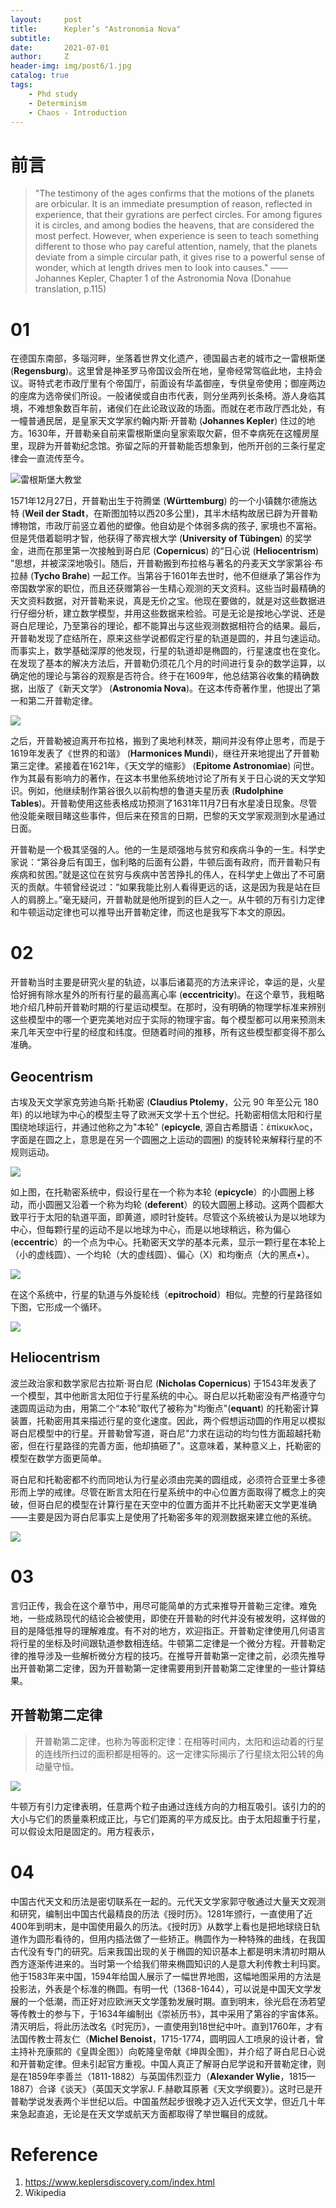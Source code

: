 ```yaml
---
layout:     post
title:      Kepler’s "Astronomia Nova"
subtitle:   
date:       2021-07-01
author:     Z
header-img: img/post6/1.jpg
catalog: true
tags:
    - Phd study
    - Determinism
    - Chaos - Introduction
---
```


# 前言

>"The testimony of the ages confirms that the motions of the planets are orbicular. It is an immediate presumption of reason, reflected in experience, that their gyrations are perfect circles. For among figures it is circles, and among bodies the heavens, that are considered the most perfect. However, when experience is seen to teach something different to those who pay careful attention, namely, that the planets deviate from a simple circular path, it gives rise to a powerful sense of wonder, which at length drives men to look into causes."
                                                                                  ——Johannes Kepler, Chapter 1 of the Astronomia Nova (Donahue translation, p.115)

# 01

在德国东南部，多瑙河畔，坐落着世界文化遗产，德国最古老的城市之一雷根斯堡 (**Regensburg**)。这里曾是神圣罗马帝国议会所在地，皇帝经常驾临此地，主持会议。哥特式老市政厅里有个帝国厅，前面设有华盖御座，专供皇帝使用；御座两边的座席为选帝侯们所设。一般诸侯或自由市代表，则分坐两列长条椅。游人身临其境，不难想象数百年前，诸侯们在此论政议政的场面。而就在老市政厅西北处，有一幢普通民居，是皇家天文学家约翰内斯·开普勒 (**Johannes Kepler**) 住过的地方。1630年，开普勒亲自前来雷根斯堡向皇家索取欠薪，但不幸病死在这幢房屋里，现辟为开普勒纪念馆。弥留之际的开普勒能否想象到，他所开创的三条行星定律会一直流传至今。

![雷根斯堡大教堂](https://HistoireaParis.github.io/img/post6/2.jpg)

1571年12月27日，开普勒出生于符腾堡 (**Württemburg**) 的一个小镇魏尔德施达特 (**Weil der Stadt**，在斯图加特以西20多公里)，其半木结构故居已辟为开普勒博物馆，市政厅前竖立着他的塑像。他自幼是个体弱多病的孩子, 家境也不富裕。但是凭借着聪明才智，他获得了蒂宾根大学 (**University of Tübingen**) 的奖学金，进而在那里第一次接触到哥白尼 (**Copernicus**) 的“日心说 (**Heliocentrism**) ”思想，并被深深地吸引。随后，开普勒搬到布拉格与著名的丹麦天文学家第谷·布拉赫 (**Tycho Brahe**) 一起工作。当第谷于1601年去世时，他不但继承了第谷作为帝国数学家的职位，而且还获赠第谷一生精心观测的天文资料。这些当时最精确的天文资料数据，对开普勒来说，真是无价之宝。他现在要做的，就是对这些数据进行仔细分析，建立数学模型，并用这些数据来检验。可是无论是按地心学说、还是哥白尼理论，乃至第谷的理论，都不能算出与这些观测数据相符合的结果。最后，开普勒发现了症结所在，原来这些学说都假定行星的轨道是圆的，并且匀速运动。而事实上，数学基础深厚的他发现，行星的轨道却是椭圆的，行星速度也在变化。在发现了基本的解决方法后，开普勒仍须花几个月的时间进行复杂的数学运算，以确定他的理论与第谷的观察是否符合。终于在1609年，他总结第谷收集的精确数据，出版了《新天文学》 (**Astronomia Nova**)。在这本传奇著作里，他提出了第一和第二开普勒定律。

![](https://HistoireaParis.github.io/img/post6/3.jpg)

之后，开普勒被迫离开布拉格，搬到了奥地利林茨，期间并没有停止思考，而是于1619年发表了《世界的和谐》 (**Harmonices Mundi**)，继往开来地提出了开普勒第三定律。紧接着在1621年，《天文学的缩影》 (**Epitome Astronomiae**) 问世。作为其最有影响力的著作，在这本书里他系统地讨论了所有关于日心说的天文学知识。例如，他继续制作第谷很久以前构想的鲁道夫星历表 (**Rudolphine Tables**)。开普勒使用这些表格成功预测了1631年11月7日有水星凌日现象。尽管他没能亲眼目睹这些事件，但后来在预言的日期，巴黎的天文学家观测到水星通过日面。

开普勒是一个极其坚强的人。他的一生是顽强地与贫穷和疾病斗争的一生。科学史家说：“第谷身后有国王，伽利略的后面有公爵，牛顿后面有政府，而开普勒只有疾病和贫困。”就是这位在贫穷与疾病中苦苦挣扎的伟人，在科学史上做出了不可磨灭的贡献。牛顿曾经说过：“如果我能比别人看得更远的话，这是因为我是站在巨人的肩膀上。”毫无疑问，开普勒就是他所提到的巨人之一。从牛顿的万有引力定律和牛顿运动定律也可以推导出开普勒定律，而这也是我写下本文的原因。

# 02

开普勒当时主要是研究火星的轨迹，以事后诸葛亮的方法来评论，幸运的是，火星恰好拥有除水星外的所有行星的最高离心率 (**eccentricity**)。在这个章节，我粗略地介绍几种前开普勒时期的行星运动模型。在那时，没有明确的物理学标准来辨别这些模型中的哪一个更完美地对应于实际的物理宇宙。每个模型都可以用来预测未来几年天空中行星的经度和纬度。但随着时间的推移，所有这些模型都变得不那么准确。

## Geocentrism

古埃及天文学家克劳迪乌斯·托勒密 (**Claudius Ptolemy**，公元 90 年至公元 180 年) 的以地球为中心的模型主导了欧洲天文学十五个世纪。托勒密相信太阳和行星围绕地球运行，并通过他称之为"本轮" (**epicycle**, 源自古希腊语：ἐπίκυκλος，字面是在圆之上，意思是在另一个圆圈之上运动的圆圈) 的旋转轮来解释行星的不规则运动。

![](https://HistoireaParis.github.io/img/post6/4.gif)

如上图，在托勒密系统中，假设行星在一个称为本轮 (**epicycle**）的小圆圈上移动，而小圆圈又沿着一个称为均轮 (**deferent**）的较大圆圈上移动。这两个圆都大致平行于太阳的轨道平面，即黄道，顺时针旋转。尽管这个系统被认为是以地球为中心，但每颗行星的运动不是以地球为中心，而是以地球稍远，称为偏心 (**eccentric**）的一个点为中心。托勒密天文学的基本元素，显示一颗行星在本轮上（小的虚线圆）、一个均轮（大的虚线圆）、偏心（X）和均衡点（大的黑点•）。

![](https://HistoireaParis.github.io/img/post6/1.png)

在这个系统中，行星的轨道与外旋轮线（**epitrochoid**）相似。完整的行星路径如下图，它形成一个循环。

![](https://HistoireaParis.github.io/img/post6/6.gif)


## Heliocentrism

波兰政治家和数学家尼古拉斯·哥白尼 (**Nicholas Copernicus**) 于1543年发表了一个模型，其中他断言太阳位于行星系统的中心。哥白尼以托勒密没有严格遵守匀速圆周运动为由，用第二个“本轮”取代了被称为"均衡点"(**equant**) 的托勒密计算装置，托勒密用其来描述行星的变化速度。因此，两个假想运动圆的作用足以模拟哥白尼模型中的行星。开普勒曾写道，哥白尼"力求在运动的均匀性方面超越托勒密，但在行星路径的完善方面，他却搞砸了"。这意味着，某种意义上，托勒密的模型在数学方面更简单。

哥白尼和托勒密都不约而同地认为行星必须由完美的圆组成，必须符合亚里士多德形而上学的戒律。尽管在断言太阳在行星系统中的中心位置方面取得了概念上的突破，但哥白尼的模型在计算行星在天空中的位置方面并不比托勒密天文学更准确——主要是因为哥白尼事实上是使用了托勒密多年的观测数据来建立他的系统。

![](https://HistoireaParis.github.io/img/post6/5.gif)

# 03

言归正传，我会在这个章节中，用尽可能简单的方式来推导开普勒三定律。难免地，一些成熟现代的结论会被使用，即使在开普勒的时代并没有被发明，这样做的目的是降低推导的理解难度。有不对的地方，欢迎指正。开普勒定律使用几何语言将行星的坐标及时间跟轨道参数相连结。牛顿第二定律是一个微分方程。开普勒定律的推导涉及一些解析微分方程的技巧。在推导开普勒第一定律之前，必须先推导出开普勒第二定律，因为开普勒第一定律需要用到开普勒第二定律里的一些计算结果。

## 开普勒第二定律

>开普勒第二定律，也称为等面积定律：在相等时间内，太阳和运动着的行星的连线所扫过的面积都是相等的。这一定律实际揭示了行星绕太阳公转的角动量守恒。

![](https://HistoireaParis.github.io/img/post6/2.png)

牛顿万有引力定律表明，任意两个粒子由通过连线方向的力相互吸引。该引力的的大小与它们的质量乘积成正比，与它们距离的平方成反比。由于太阳超重于行星，可以假设太阳是固定的。用方程表示，

# 04

中国古代天文和历法是密切联系在一起的。元代天文学家郭守敬通过大量天文观测和研究，编制出中国古代最精良的历法《授时历》。1281年颁行，一直使用了近400年到明末，是中国使用最久的历法。《授时历》从数学上看也是把地球绕日轨道作为圆形看待的，但用内插法做了一些矫正。椭圆作为一种特殊的曲线，在我国古代没有专门的研究。后来我国出现的关于椭圆的知识基本上都是明末清初时期从西方逐渐传进来的。当时第一个给我们带来椭圆知识的人是意大利传教士利玛窦。他于1583年来中国，1594年给国人展示了一幅世界地图，这幅地图采用的方法是投影法，外表是个标准的椭圆。有明一代（1368-1644），可以说是中国天文学发展的一个低潮，而正好对应欧洲天文学蓬勃发展时期。直到明末，徐光启在汤若望等传教士的参与下，于1634年编制出《崇祯历书》，其中采用了第谷的宇宙体系。清灭明后，将此历法改名《时宪历》，一直使用到18世纪中叶。直到1760年，才有法国传教士蒋友仁（**Michel Benoist**，1715-1774，圆明园人工喷泉的设计者，曾主持补充康熙的《皇舆全图》）向乾隆皇帝献《坤舆全图》，并介绍了哥白尼日心说和开普勒定律。但未引起官方重视。中国人真正了解哥白尼学说和开普勒定律，则是在1859年李善兰（1811-1882）与英国伟烈亚力（**Alexander Wylie**，1815—1887）合译《谈天》（英国天文学家J. F.赫歇耳原著《天文学纲要》）。这时已是开普勒学说发表两个半世纪以后。中国虽然起步很晚才迈入近代天文学，但近几十年来急起直追，无论是在天文学或航天方面都取得了举世瞩目的成就。


# Reference

1. https://www.keplersdiscovery.com/index.html
2. Wikipedia
